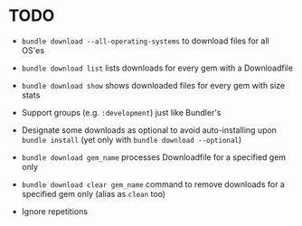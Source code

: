 # TODO

- `bundle download --all-operating-systems` to download files for all OS'es

- `bundle download list` lists downloads for every gem with a Downloadfile
- `bundle download show` shows downloaded files for every gem with size stats
- Support groups (e.g. `:development`) just like Bundler's
- Designate some downloads as optional to avoid auto-installing upon `bundle install` (yet only with `bundle download --optional`)
- `bundle download gem_name` processes Downloadfile for a specified gem only
- `bundle download clear gem_name` command to remove downloads for a specified gem only (alias as `clean` too)
- Ignore repetitions
